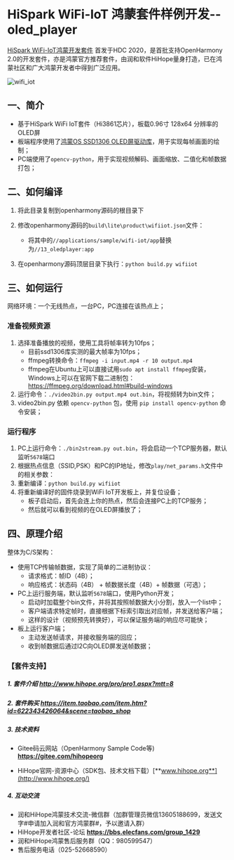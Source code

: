 # HiSpark WiFi-IoT 鸿蒙套件样例开发--oled_player

[HiSpark WiFi-IoT鸿蒙开发套件](https://item.taobao.com/item.htm?spm=a1z10.1-c-s.w5003-23341819265.1.bf644a82Da9PZK&id=622343426064&scene=taobao_shop) 首发于HDC 2020，是首批支持OpenHarmony 2.0的开发套件，亦是鸿蒙官方推荐套件，由润和软件HiHope量身打造，已在鸿蒙社区和广大鸿蒙开发者中得到广泛应用。

![wifi_iot](https://gitee.com/hihopeorg/hispark-hm-pegasus/raw/master/docs/figures/wifi_iot.png)

## 一、简介

* 基于HiSpark WiFi IoT套件（Hi3861芯片），板载0.96寸 128x64 分辨率的 OLED屏
* 板端程序使用了[鸿蒙OS SSD1306 OLED屏驱动库](https://gitee.com/hihopeorg/hispark-hm-pegasus/tree/master/sample/12_ssd1306)，用于实现每帧画面的绘制；
* PC端使用了`opencv-python`，用于实现视频解码、画面缩放、二值化和帧数据打包；

## 二、如何编译

1. 将此目录复制到openharmony源码的根目录下
2. 修改openharmony源码的`build\lite\product\wifiiot.json`文件：
   * 将其中的`//applications/sample/wifi-iot/app`替换为`//13_oledplayer:app`

3. 在openharmony源码顶层目录下执行：`python build.py wifiiot`

## 三、如何运行

网络环境：一个无线热点，一台PC，PC连接在该热点上；

### 准备视频资源

1. 选择准备播放的视频，使用工具将帧率转为10fps；
   * 目前ssd1306库实测的最大帧率为10fps；
   * ffmpeg转换命令：`ffmpeg -i input.mp4 -r 10 output.mp4`
   * ffmpeg在Ubuntu上可以直接试用`sudo apt install ffmpeg`安装，Windows上可以在官网下载二进制包：https://ffmpeg.org/download.html#build-windows
2. 运行命令：`./video2bin.py output.mp4 out.bin`，将视频转为bin文件；
3. video2bin.py 依赖 `opencv-python` 包，使用 `pip install opencv-python` 命令安装；


### 运行程序

1. PC上运行命令：`./bin2stream.py out.bin`，将会启动一个TCP服务器，默认监听`5678`端口
2. 根据热点信息（SSID,PSK）和PC的IP地址，修改`play/net_params.h`文件中的相关参数：
3. 重新编译：`python build.py wifiiot`
4. 将重新编译好的固件烧录到WiFi IoT开发板上，并复位设备；
   * 板子启动后，首先会连上你的热点，然后会连接PC上的TCP服务；
   * 然后就可以看到视频的在OLED屏播放了；



## 四、原理介绍

整体为C/S架构：

* 使用TCP传输帧数据，实现了简单的二进制协议：
  * 请求格式：帧ID（4B）；
  * 响应格式：状态码（4B） + 帧数据长度（4B）+ 帧数据（可选）；
* PC上运行服务端，默认监听`5678`端口，使用Python开发；
  * 启动时加载整个bin文件，并将其按照帧数据大小分割，放入一个list中；
  * 客户端请求特定帧时，直接根据下标索引取出对应帧，并发送给客户端；
  * 这样的设计（视频预先转换好），可以保证服务端的响应尽可能快；
* 板上运行客户端；
  * 主动发送帧请求，并接收服务端的回应；
  * 收到帧数据后通过I2C向OLED屏发送帧数据；

### 【套件支持】

##### 1. 套件介绍  http://www.hihope.org/pro/pro1.aspx?mtt=8

##### 2. 套件购买  https://item.taobao.com/item.htm?id=622343426064&scene=taobao_shop

##### 3. 技术资料

- Gitee码云网站（OpenHarmony Sample Code等) **https://gitee.com/hihopeorg**

- HiHope官网-资源中心（SDK包、技术文档下载）[**www.hihope.org**](http://www.hihope.org/)

##### 4. 互动交流

- 润和HiHope鸿蒙技术交流-微信群（加群管理员微信13605188699，发送文字#申请加入润和官方鸿蒙群#，予以邀请入群）
- HiHope开发者社区-论坛 **https://bbs.elecfans.com/group_1429**
- 润和HiHope鸿蒙售后服务群（QQ：980599547）
- 售后服务电话（025-52668590）

